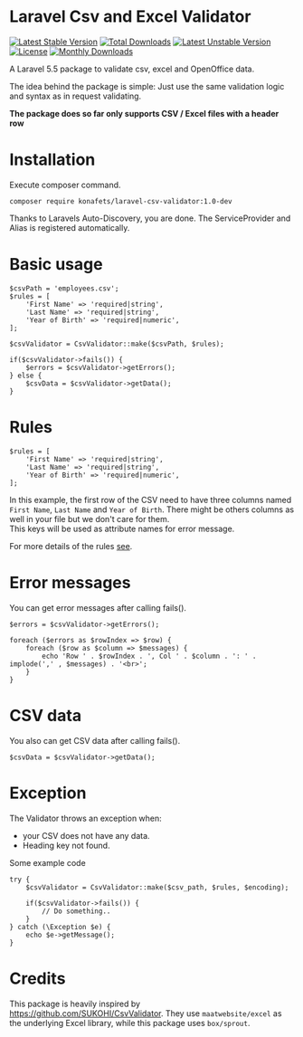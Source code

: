 # Laravel Csv and Excel Validator

[![Latest Stable Version](https://poser.pugx.org/konafets/laravel-csv-validator/v/stable)](https://packagist.org/packages/konafets/laravel-csv-validator) [![Total Downloads](https://poser.pugx.org/konafets/laravel-csv-validator/downloads)](https://packagist.org/packages/konafets/laravel-csv-validator) [![Latest Unstable Version](https://poser.pugx.org/konafets/laravel-csv-validator/v/unstable)](https://packagist.org/packages/konafets/laravel-csv-validator) [![License](https://poser.pugx.org/konafets/laravel-csv-validator/license)](https://packagist.org/packages/konafets/laravel-csv-validator) [![Monthly Downloads](https://poser.pugx.org/konafets/laravel-csv-validator/d/monthly)](https://packagist.org/packages/konafets/laravel-csv-validator) 

A Laravel 5.5 package to validate csv, excel and OpenOffice data.

The idea behind the package is simple: Just use the same validation logic and syntax as in request validating.   

**The package does so far only supports CSV / Excel files with a header row**

# Installation

Execute composer command.

    composer require konafets/laravel-csv-validator:1.0-dev

Thanks to Laravels Auto-Discovery, you are done. The ServiceProvider and Alias is registered automatically.
    
# Basic usage

    $csvPath = 'employees.csv';
    $rules = [
        'First Name' => 'required|string',
        'Last Name' => 'required|string',
        'Year of Birth' => 'required|numeric',
    ];
    
    $csvValidator = CsvValidator::make($csvPath, $rules);
    
    if($csvValidator->fails()) {
        $errors = $csvValidator->getErrors();
    } else {
        $csvData = $csvValidator->getData();
    }
    
# Rules

    $rules = [
        'First Name' => 'required|string',
        'Last Name' => 'required|string',
        'Year of Birth' => 'required|numeric',
    ];

In this example, the first row of the CSV need to have three columns named `First Name`, `Last Name` and `Year of Birth`. There might be others columns as well in your file but we don't care for them.  
This keys will be used as attribute names for error message.

For more details of the rules [see](https://laravel.com/docs/5.5/validation#available-validation-rules). 

# Error messages

You can get error messages after calling fails().

    $errors = $csvValidator->getErrors();
    
    foreach ($errors as $rowIndex => $row) {
        foreach ($row as $column => $messages) {
            echo 'Row ' . $rowIndex . ', Col ' . $column . ': ' . implode(',' , $messages) . '<br>';
        }
    }

# CSV data

You also can get CSV data after calling fails().

    $csvData = $csvValidator->getData();

# Exception

The Validator throws an exception when:

* your CSV does not have any data.
* Heading key not found.

Some example code

    try {
        $csvValidator = CsvValidator::make($csv_path, $rules, $encoding);

        if($csvValidator->fails()) {
            // Do something..
        }
    } catch (\Exception $e) {
        echo $e->getMessage();
    }
    
# Credits

This package is heavily inspired by https://github.com/SUKOHI/CsvValidator. They use `maatwebsite/excel` as the underlying Excel library, while this package uses `box/sprout`.